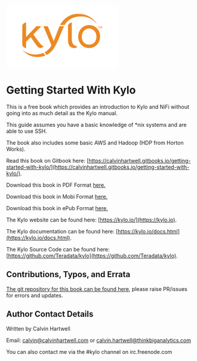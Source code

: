 
![Local Image](/images/kylo-logo-orange.png)

# Getting Started With Kylo

This is a free book which provides an introduction to Kylo and NiFi without going into as much detail as the Kylo manual.

This guide assumes you have a basic knowledge of *nix systems and are able to use SSH.

The book also includes some basic AWS and Hadoop (HDP from Horton Works).

Read this book on Gitbook here: [https://calvinhartwell.gitbooks.io/getting-started-with-kylo/](https://calvinhartwell.gitbooks.io/getting-started-with-kylo/).

Download this book in PDF Format [here.](https://www.gitbook.com/download/pdf/book/calvinhartwell/getting-started-with-kylo)

Download this book in Mobi Format [here.](https://www.gitbook.com/download/mobi/book/calvinhartwell/getting-started-with-kylo)

Download this book in ePub Format [here.](https://www.gitbook.com/download/epub/book/calvinhartwell/getting-started-with-kylo)

The Kylo website can be found here: [https://kylo.io/](https://kylo.io).

The Kylo documentation can be found here: [https://kylo.io/docs.html](https://kylo.io/docs.html).

The Kylo Source Code can be found here: [https://github.com/Teradata/kylo](https://github.com/Teradata/kylo).

## Contributions, Typos, and Errata

[The git repository for this book can be found here](https://github.com/CalvinHartwell/getting-started-with-kylo), please raise PR/issues for errors and updates.

## Author Contact Details

Written by Calvin Hartwell

Email: [calvin@calvinhartwell.com](mailto:calvin@calvinhartwell.com) or [calvin.hartwell@thinkbiganalytics.com](mailto:calvin.hartwell@thinkbiganalytics.com)

You can also contact me via the #kylo channel on irc.freenode.com
